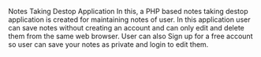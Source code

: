 Notes Taking Destop Application
In this, a PHP based notes taking destop application is created for maintaining notes of user.
In this application user can save notes without creating an account and  can only edit and delete them from the same web browser.
User can also Sign up for a free account so user can save your notes as private and login to edit them.

